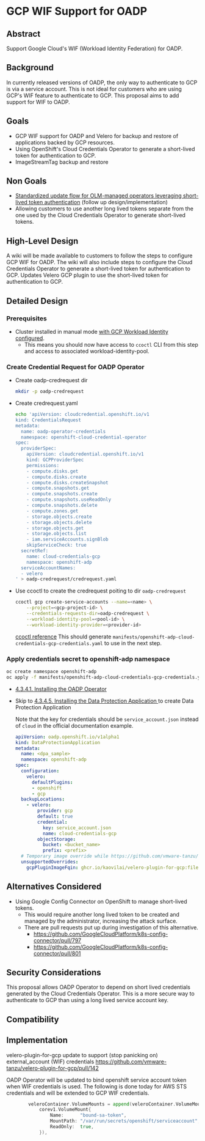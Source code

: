 # GCP WIF Support for OADP

<!-- _Note_: The preferred style for design documents is one sentence per line.
*Do not wrap lines*.
This aids in review of the document as changes to a line are not obscured by the reflowing those changes caused and has a side effect of avoiding debate about one or two space after a period.

_Note_: The name of the file should follow the name pattern `<short meaningful words joined by '-'>_design.md`, e.g:
`listener-design.md`. -->

## Abstract
Support Google Cloud's WIF (Workload Identity Federation) for OADP.

## Background
In currently released versions of OADP, the only way to authenticate to GCP is via a service account.
This is not ideal for customers who are using GCP's WIF feature to authenticate to GCP.
This proposal aims to add support for WIF to OADP.

## Goals
- GCP WIF support for OADP and Velero for backup and restore of applications backed by GCP resources.
- Using OpenShift's Cloud Credentials Operator to generate a short-lived token for authentication to GCP.
- ImageStreamTag backup and restore

## Non Goals
- [Standardized update flow for OLM-managed operators leveraging short-lived token authentication](https://issues.redhat.com/browse/OCPSTRAT-95) (follow up design/implementation)
- Allowing customers to use another long lived tokens separate from the one used by the Cloud Credentials Operator to generate short-lived tokens.


## High-Level Design
<!-- One to two paragraphs that describe the high level changes that will be made to implement this proposal. -->
A wiki will be made available to customers to follow the steps to configure GCP WIF for OADP. The wiki will also include steps to configure the Cloud Credentials Operator to generate a short-lived token for authentication to GCP. Updates Velero GCP plugin to use the short-lived token for authentication to GCP.

## Detailed Design


### Prerequisites
- Cluster installed in manual mode [with GCP Workload Identity configured](https://access.redhat.com/documentation/en-us/openshift_container_platform/4.12/html-single/authentication_and_authorization/index#gcp-workload-identity-mode-installing).
    - This means you should now have access to `ccoctl` CLI from this step and access to associated workload-identity-pool.

### Create Credential Request for OADP Operator
- Create oadp-credrequest dir
    ```bash
    mkdir -p oadp-credrequest
    ```
- Create credrequest.yaml
    ```bash
    echo 'apiVersion: cloudcredential.openshift.io/v1
    kind: CredentialsRequest
    metadata:
      name: oadp-operator-credentials
      namespace: openshift-cloud-credential-operator
    spec:
      providerSpec:
        apiVersion: cloudcredential.openshift.io/v1
        kind: GCPProviderSpec
        permissions:
        - compute.disks.get
        - compute.disks.create
        - compute.disks.createSnapshot
        - compute.snapshots.get
        - compute.snapshots.create
        - compute.snapshots.useReadOnly
        - compute.snapshots.delete
        - compute.zones.get
        - storage.objects.create
        - storage.objects.delete
        - storage.objects.get
        - storage.objects.list
        - iam.serviceAccounts.signBlob
        skipServiceCheck: true
      secretRef:
        name: cloud-credentials-gcp
        namespace: openshift-adp
      serviceAccountNames:
      - velero
    ' > oadp-credrequest/credrequest.yaml
    ```
- Use ccoctl to create the credrequest poiting to dir `oadp-credrequest`
    ```bash
    ccoctl gcp create-service-accounts --name=<name> \
        --project=<gcp-project-id> \
        --credentials-requests-dir=oadp-credrequest \
        --workload-identity-pool=<pool-id> \
        --workload-identity-provider=<provider-id>
    ```
    [ccoctl reference](https://github.com/openshift/cloud-credential-operator/blob/master/docs/ccoctl.md#creating-iam-service-accounts)
    This should generate `manifests/openshift-adp-cloud-credentials-gcp-credentials.yaml` to use in the next step.

### Apply credentials secret to openshift-adp namespace
```bash
oc create namespace openshift-adp
oc apply -f manifests/openshift-adp-cloud-credentials-gcp-credentials.yaml
```

- [4.3.4.1. Installing the OADP Operator](https://access.redhat.com/documentation/en-us/openshift_container_platform/4.10/html-single/backup_and_restore/index#oadp-installing-operator_installing-oadp-gcp)
- Skip to [4.3.4.5. Installing the Data Protection Application
](https://access.redhat.com/documentation/en-us/openshift_container_platform/4.10/html-single/backup_and_restore/index#oadp-installing-dpa_installing-oadp-gcp) to create Data Protection Application
    
    Note that the key for credentials should be `service_account.json` instead of `cloud` in the official documentation example.
    ```yaml
    apiVersion: oadp.openshift.io/v1alpha1
    kind: DataProtectionApplication
    metadata:
      name: <dpa_sample>
      namespace: openshift-adp
    spec:
      configuration:
        velero:
          defaultPlugins:
          - openshift
          - gcp
      backupLocations:
        - velero:
            provider: gcp
            default: true
            credential:
              key: service_account.json
              name: cloud-credentials-gcp
            objectStorage:
              bucket: <bucket_name>
              prefix: <prefix>
      # Temporary image override while https://github.com/vmware-tanzu/velero-plugin-for-gcp/pull/142 not cherry-picked to Openshift
      unsupportedOverrides:
        gcpPluginImageFqin: ghcr.io/kaovilai/velero-plugin-for-gcp:file-wif
    ```

## Alternatives Considered
- Using Google Config Connector on OpenShift to manage short-lived tokens.
    - This would require another long lived token to be created and managed by the administrator, increasing the attack surface.
    - There are pull requests put up during investigation of this alternative.
        - https://github.com/GoogleCloudPlatform/k8s-config-connector/pull/797
        - https://github.com/GoogleCloudPlatform/k8s-config-connector/pull/801

## Security Considerations
This proposal allows OADP Operator to depend on short lived credentials generated by the Cloud Credentials Operator. This is a more secure way to authenticate to GCP than using a long lived service account key.

## Compatibility
<!-- A discussion of any compatibility issues that need to be considered -->

## Implementation
<!-- A description of the implementation, timelines, and any resources that have agreed to contribute. -->

velero-plugin-for-gcp update to support (stop panicking on) external_account (WIF) credentials https://github.com/vmware-tanzu/velero-plugin-for-gcp/pull/142

OADP Operator will be updated to bind openshift service account token when WIF credentials is used. The following is done today for AWS STS credentials and will be extended to GCP WIF credentials.
```go
		veleroContainer.VolumeMounts = append(veleroContainer.VolumeMounts,
			corev1.VolumeMount{
				Name:      "bound-sa-token",
				MountPath: "/var/run/secrets/openshift/serviceaccount",
				ReadOnly:  true,
			}),
```

<!-- ## Open Issues
A discussion of issues relating to this proposal for which the author does not know the solution. This section may be omitted if there are none. -->
